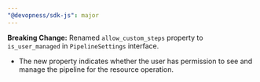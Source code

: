 ```yaml
---
"@devopness/sdk-js": major
---
```


**Breaking Change:** Renamed `allow_custom_steps` property to `is_user_managed` in `PipelineSettings` interface.

- The new property indicates whether the user has permission to see and manage the pipeline for the resource operation.
